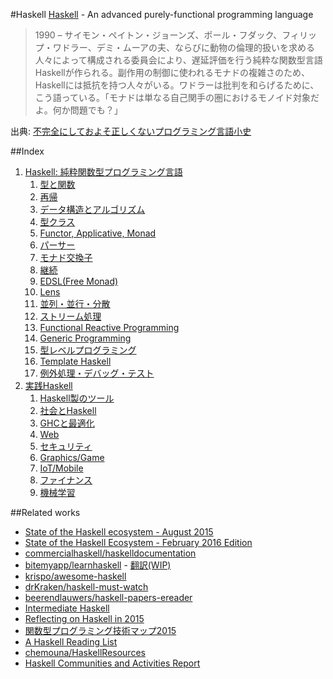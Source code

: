 #Haskell
[Haskell](https://www.haskell.org/) - An advanced purely-functional programming language

> 1990 – サイモン・ペイトン・ジョーンズ、ポール・フダック、フィリップ・ワドラー、デミ・ムーアの夫、ならびに動物の倫理的扱いを求める人々によって構成される委員会により、遅延評価を行う純粋な関数型言語Haskellが作られる。副作用の制御に使われるモナドの複雑さのため、Haskellには抵抗を持つ人々がいる。ワドラーは批判を和らげるために、こう語っている。「モナドは単なる自己関手の圏におけるモノイド対象だよ。何か問題でも？」

出典: [不完全にしておよそ正しくないプログラミング言語小史](http://www.aoky.net/articles/james_iry/brief-incomplete-and-mostly-wrong.htm)

##Index
1. [Haskell: 純粋関数型プログラミング言語](docs/introduction.md)
    1.  [型と関数](docs/type-and-function.md)
    2.  [再帰](docs/recursion.md)
    3.  [データ構造とアルゴリズム](docs/data-structures-and-algorithms.md)
    4.  [型クラス](docs/type-class-and-abstraction.md)
    5.  [Functor, Applicative, Monad](docs/functor-applicative-monad.md)
    6.  [パーサー](docs/parser.md)
    7.  [モナド交換子](docs/monad-transformers.md)
    8.  [継続](docs/continuation.md)
    9.  [EDSL(Free Monad)](docs/embedded-dsl.md)
    10. [Lens](docs/lens.md)
    11. [並列・並行・分散](docs/parallel-and-concurrent-programming.md)
    12. [ストリーム処理](docs/streaming-data-processing.md)
    13. [Functional Reactive Programming](docs/functional-reactive-programming.md)
    14. [Generic Programming](docs/generic-programming.md)
    15. [型レベルプログラミング](docs/type-level-programming.md)
    16. [Template Haskell](docs/template-haskell.md)
    17. [例外処理・デバッグ・テスト](docs/test-and-debug.md)
2. [実践Haskell](docs/practical-haskell.md)
    1. [Haskell製のツール](docs/haskell-made-tools.md)
    2. [社会とHaskell](docs/society-and-haskell.md)
    3. [GHCと最適化](docs/ghc.md)
    4. [Web](docs/web.md)
    5. [セキュリティ](docs/security.md)
    6. [Graphics/Game](docs/graphics.md)
    7. [IoT/Mobile](docs/mobile.md)
    8. [ファイナンス](docs/finance.md)
    9. [機械学習](https://github.com/lotz84/machine-learning)


##Related works
* [State of the Haskell ecosystem - August 2015](http://www.haskellforall.com/2015/08/state-of-haskell-ecosystem-august-2015.html)
* [State of the Haskell Ecosystem - February 2016 Edition](http://www.haskellforall.com/2016/02/state-of-haskell-ecosystem-february.html)
* [commercialhaskell/haskelldocumentation](https://github.com/commercialhaskell/haskelldocumentation)
* [bitemyapp/learnhaskell](https://github.com/bitemyapp/learnhaskell) - [翻訳(WIP)](https://github.com/fujimura/learnhaskell/tree/japanese)
* [krispo/awesome-haskell](https://github.com/krispo/awesome-haskell)
* [drKraken/haskell-must-watch](https://github.com/drKraken/haskell-must-watch)
* [beerendlauwers/haskell-papers-ereader](https://github.com/beerendlauwers/haskell-papers-ereader)
* [Intermediate Haskell](https://www.fpcomplete.com/user/commercial/outline/intermediate-haskell)
* [Reflecting on Haskell in 2015](http://www.stephendiehl.com/posts/haskell_2016.html)
* [関数型プログラミング技術マップ2015](http://modegramming.blogspot.jp/2015/09/2015.html)
* [A Haskell Reading List](http://www.stephendiehl.com/posts/essential_haskell.html)
* [chemouna/HaskellResources](https://github.com/chemouna/HaskellResources)
* [Haskell Communities and Activities Report](https://wiki.haskell.org/Haskell_Communities_and_Activities_Report)
